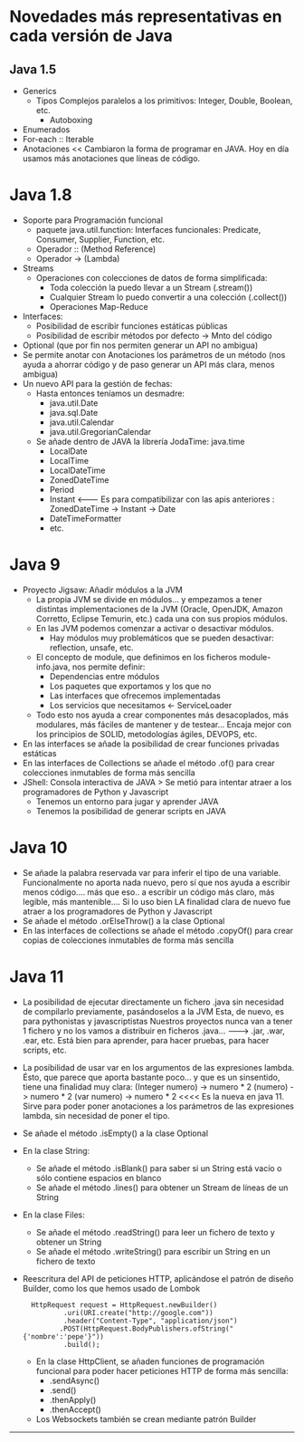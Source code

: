 
# Novedades más representativas en cada versión de Java 

## Java 1.5

- Generics
  - Tipos Complejos paralelos a los primitivos: Integer, Double, Boolean, etc.
    - Autoboxing
- Enumerados
- For-each :: Iterable
- Anotaciones << Cambiaron la forma de programar en JAVA. Hoy en día usamos más anotaciones que líneas de código.

# Java 1.8

- Soporte para Programación funcional
  - paquete java.util.function: Interfaces funcionales: Predicate, Consumer, Supplier, Function, etc.
  - Operador :: (Method Reference)
  - Operador -> (Lambda)
- Streams
  - Operaciones con colecciones de datos de forma simplificada:
    - Toda colección la puedo llevar a un Stream (.stream())
    - Cualquier Stream lo puedo convertir a una colección (.collect())
    - Operaciones Map-Reduce
- Interfaces:
  - Posibilidad de escribir funciones estáticas públicas
  - Posibilidad de escribir métodos por defecto -> Mnto del código
- Optional (que por fin nos permiten generar un API no ambigua)
- Se permite anotar con Anotaciones los parámetros de un método (nos ayuda a ahorrar código y de paso generar un API más clara, menos ambigua)
- Un nuevo API para la gestión de fechas:
  - Hasta entonces teníamos un desmadre:
    - java.util.Date
    - java.sql.Date
    - java.util.Calendar
    - java.util.GregorianCalendar
  - Se añade dentro de JAVA la librería JodaTime: java.time
    - LocalDate
    - LocalTime
    - LocalDateTime
    - ZonedDateTime
    - Period
    - Instant           <--- Es para compatibilizar con las apis anteriores : ZonedDateTime -> Instant -> Date
    - DateTimeFormatter
    - etc.

# Java 9

- Proyecto Jigsaw: Añadir módulos a la JVM
  - La propia JVM se divide en módulos... y empezamos a tener distintas implementaciones de la JVM (Oracle, OpenJDK, Amazon Corretto, Eclipse Temurin, etc.)
    cada una con sus propios módulos.
  - En las JVM podemos comenzar a activar o desactivar módulos.
    - Hay módulos muy problemáticos que se pueden desactivar: reflection, unsafe, etc.
  - El concepto de module, que definimos en los ficheros module-info.java, nos permite definir:
    - Dependencias entre módulos
    - Los paquetes que exportamos y los que no
    - Las interfaces que ofrecemos implementadas
    - Los servicios que necesitamos <- ServiceLoader
  - Todo esto nos ayuda a crear componentes más desacoplados, más modulares, más fáciles de mantener y de testear... 
    Encaja mejor con los principios de SOLID, metodologías ágiles, DEVOPS, etc.
- En las interfaces se añade la posibilidad de crear funciones privadas estáticas
- En las interfaces de Collections se añade el método .of() para crear colecciones inmutables de forma más sencilla
- JShell: Consola interactiva de JAVA > Se metió para intentar atraer a los programadores de Python y Javascript 
  - Tenemos un entorno para jugar y aprender JAVA
  - Tenemos la posibilidad de generar scripts en JAVA

# Java 10

- Se añade la palabra reservada var para inferir el tipo de una variable. Funcionalmente no aporta nada nuevo, 
  pero sí que nos ayuda a escribir menos código.... más que eso.. a escribir un código más claro, más legible, más mantenible.... Si lo uso bien
    LA finalidad clara de nuevo fue atraer a los programadores de Python y Javascript 
- Se añade el método .orElseThrow() a la clase Optional
- En las interfaces de collections se añade el método .copyOf() para crear copias de colecciones inmutables de forma más sencilla

# Java 11

- La posibilidad de ejecutar directamente un fichero .java sin necesidad de compilarlo previamente, pasándoselos a la JVM
    Esta, de nuevo, es para pythonistas y javascriptistas
    Nuestros proyectos nunca van a tener 1 fichero y no los vamos a distribuir en ficheros .java... ---> .jar, .war, .ear, etc.
    Está bien para aprender, para hacer pruebas, para hacer scripts, etc.
- La posibilidad de usar var en los argumentos de las expresiones lambda. 
  Ésto, que parece que aporta bastante poco... y que es un sinsentido, tiene una finalidad muy clara:
      (Integer numero) -> numero * 2
      (numero) -> numero * 2
      (var numero) -> numero * 2             <<<< Es la nueva en java 11.
  Sirve para poder poner anotaciones a los parámetros de las expresiones lambda, sin necesidad de poner el tipo. 
- Se añade el método .isEmpty() a la clase Optional
- En la clase String: 
  - Se añade el método .isBlank() para saber si un String está vacío o sólo contiene espacios en blanco
  - Se añade el método .lines() para obtener un Stream de líneas de un String
- En la clase Files:
  - Se añade el método .readString() para leer un fichero de texto y obtener un String
  - Se añade el método .writeString() para escribir un String en un fichero de texto
- Reescritura del API de peticiones HTTP, aplicándose el patrón de diseño Builder, como los que hemos usado de Lombok
  
        HttpRequest request = HttpRequest.newBuilder()
                .uri(URI.create("http://google.com"))
                .header("Content-Type", "application/json")
               .POST(HttpRequest.BodyPublishers.ofString("{'nombre':'pepe'}"))
                .build();

   - En la clase HttpClient, se añaden funciones de programación funcional para poder hacer peticiones HTTP de forma más sencilla:
       - .sendAsync()
       - .send()
       - .thenApply()
       - .thenAccept()
   - Los Websockets también se crean mediante patrón Builder
   
---

